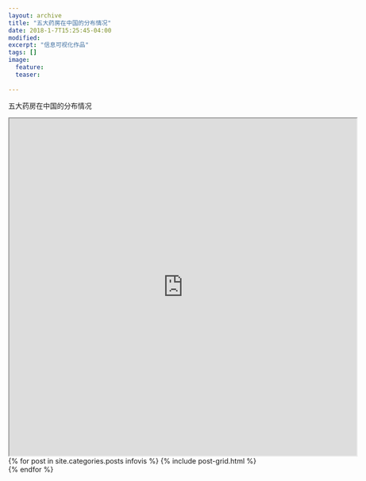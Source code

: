 ```yaml
---
layout: archive
title: "五大药房在中国的分布情况"
date: 2018-1-7T15:25:45-04:00
modified:
excerpt: "信息可视化作品"
tags: []
image: 
  feature:
  teaser:
  
---
```

五大药房在中国的分布情况

<div align="center">
        <iframe src="https://public.tableau.com/profile/.1847#!/vizhome/_18112/1?publish=yes&publish=yes/Dashboard1?:showVizHome=no&:embed=true"
         width="700px" height="680px"> </iframe>
        </div>
		
<div class="tiles">
{% for post in site.categories.posts infovis %}
  {% include post-grid.html %}
{% endfor %}
</div>